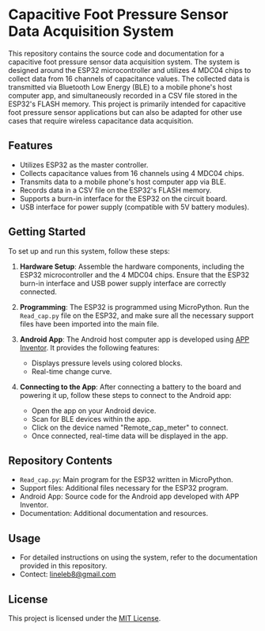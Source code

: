 # Capacitive Foot Pressure Sensor Data Acquisition System

This repository contains the source code and documentation for a capacitive foot pressure sensor data acquisition system. The system is designed around the ESP32 microcontroller and utilizes 4 MDC04 chips to collect data from 16 channels of capacitance values. The collected data is transmitted via Bluetooth Low Energy (BLE) to a mobile phone's host computer app, and simultaneously recorded in a CSV file stored in the ESP32's FLASH memory. This project is primarily intended for capacitive foot pressure sensor applications but can also be adapted for other use cases that require wireless capacitance data acquisition.

## Features

- Utilizes ESP32 as the master controller.
- Collects capacitance values from 16 channels using 4 MDC04 chips.
- Transmits data to a mobile phone's host computer app via BLE.
- Records data in a CSV file on the ESP32's FLASH memory.
- Supports a burn-in interface for the ESP32 on the circuit board.
- USB interface for power supply (compatible with 5V battery modules).

## Getting Started

To set up and run this system, follow these steps:

1. **Hardware Setup**: Assemble the hardware components, including the ESP32 microcontroller and the 4 MDC04 chips. Ensure that the ESP32 burn-in interface and USB power supply interface are correctly connected.

2. **Programming**: The ESP32 is programmed using MicroPython. Run the `Read_cap.py` file on the ESP32, and make sure all the necessary support files have been imported into the main file.

3. **Android App**: The Android host computer app is developed using [APP Inventor](https://appinventor.mit.edu/). It provides the following features:
   - Displays pressure levels using colored blocks.
   - Real-time change curve.
   
4. **Connecting to the App**: After connecting a battery to the board and powering it up, follow these steps to connect to the Android app:
   - Open the app on your Android device.
   - Scan for BLE devices within the app.
   - Click on the device named "Remote_cap_meter" to connect.
   - Once connected, real-time data will be displayed in the app.

## Repository Contents

- `Read_cap.py`: Main program for the ESP32 written in MicroPython.
- Support files: Additional files necessary for the ESP32 program.
- Android App: Source code for the Android app developed with APP Inventor.
- Documentation: Additional documentation and resources.

## Usage

- For detailed instructions on using the system, refer to the documentation provided in this repository.
- Contect: lineleb8@gmail.com

## License

This project is licensed under the [MIT License](LICENSE).
